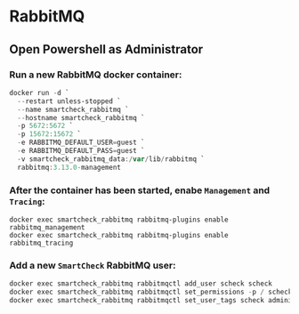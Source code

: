 # RabbitMQ

## Open Powershell as Administrator

### Run a new RabbitMQ docker container:
```powershell
docker run -d `
  --restart unless-stopped `
  --name smartcheck_rabbitmq `
  --hostname smartcheck_rabbitmq `
  -p 5672:5672 `
  -p 15672:15672 `
  -e RABBITMQ_DEFAULT_USER=guest `
  -e RABBITMQ_DEFAULT_PASS=guest `
  -v smartcheck_rabbitmq_data:/var/lib/rabbitmq `
  rabbitmq:3.13.0-management
```

### After the container has been started, enabe `Management` and `Tracing`:
```
docker exec smartcheck_rabbitmq rabbitmq-plugins enable rabbitmq_management
docker exec smartcheck_rabbitmq rabbitmq-plugins enable rabbitmq_tracing
```

### Add a new `SmartCheck` RabbitMQ user:
```powershell
docker exec smartcheck_rabbitmq rabbitmqctl add_user scheck scheck
docker exec smartcheck_rabbitmq rabbitmqctl set_permissions -p / scheck ".*" ".*" ".*"
docker exec smartcheck_rabbitmq rabbitmqctl set_user_tags scheck administrator
```
